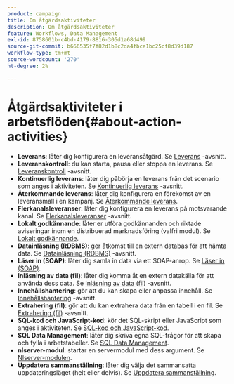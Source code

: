 ```yaml
---
product: campaign
title: Om åtgärdsaktiviteter
description: Om åtgärdsaktiviteter
feature: Workflows, Data Management
exl-id: 8758601b-c4bd-4179-8816-305d1a68d499
source-git-commit: b666535f7f82d1b8c2da4fbce1bc25cf8d39d187
workflow-type: tm+mt
source-wordcount: '270'
ht-degree: 2%

---
```


# Åtgärdsaktiviteter i arbetsflöden{#about-action-activities}



* **Leverans**: låter dig konfigurera en leveransåtgärd. Se [Leverans](delivery.md) -avsnitt.
* **Leveranskontroll**: du kan starta, pausa eller stoppa en leverans. Se [Leveranskontroll](delivery-control.md) -avsnitt.
* **Kontinuerlig leverans**: låter dig påbörja en leverans från det scenario som anges i aktiviteten. Se [Kontinuerlig leverans](continuous-delivery.md) -avsnitt.
* **Återkommande leverans**: låter dig konfigurera en förekomst av en leveransmall i en kampanj. Se [Återkommande leverans](recurring-delivery.md).
* **Flerkanalsleveranser**: låter dig konfigurera en leverans på motsvarande kanal. Se [Flerkanalsleveranser](cross-channel-deliveries.md) -avsnitt.
* **Lokalt godkännande**: låter er utföra godkännanden och riktade aviseringar inom en distribuerad marknadsföring (valfri modul). Se [Lokalt godkännande](local-approval.md).
* **Datainläsning (RDBMS)**: ger åtkomst till en extern databas för att hämta data. Se [Datainläsning (RDBMS)](data-loading-rdbms.md) -avsnitt.
* **Läser in (SOAP)**: låter dig samla in data via ett SOAP-anrop. Se [Läser in (SOAP)](loading-soap.md).
* **Inläsning av data (fil)**: låter dig komma åt en extern datakälla för att använda dess data. Se [Inläsning av data (fil)](data-loading-file.md) -avsnitt.
* **Innehållshantering**: gör att du kan skapa eller anpassa innehåll. Se [Innehållshantering](content-management.md) -avsnitt.
* **Extrahering (fil)**: gör att du kan extrahera data från en tabell i en fil. Se [Extrahering (fil)](extraction-file.md) -avsnitt.
* **SQL-kod och JavaScript-kod**: kör det SQL-skript eller JavaScript som anges i aktiviteten. Se [SQL-kod och JavaScript-kod](sql-code-and-javascript-code.md).
* **SQL Data Management**: låter dig skriva egna SQL-frågor för att skapa och fylla i arbetstabeller. Se [SQL Data Management](sql-data-management.md).
* **nlserver-modul**: startar en servermodul med dess argument. Se [Nlserver-modulen](nlserver-module.md).
* **Uppdatera sammanställning**: låter dig välja det sammansatta uppdateringsläget (helt eller delvis). Se [Uppdatera sammanställning](update-aggregate.md).
